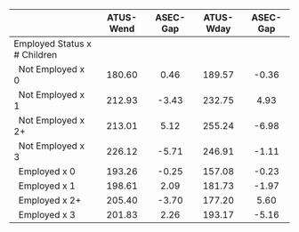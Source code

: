 
|                      |    ATUS-Wend |     ASEC-Gap |    ATUS-Wday |     ASEC-Gap |
| -------------------- | :----------: | :----------: | :----------: | :----------: |
| Employed Status x # Children |              |              |              |              |
| &nbsp;&nbsp;Not Employed x 0 |       180.60 |         0.46 |       189.57 |        -0.36 |
| &nbsp;&nbsp;Not Employed x 1 |       212.93 |        -3.43 |       232.75 |         4.93 |
| &nbsp;&nbsp;Not Employed x 2+ |       213.01 |         5.12 |       255.24 |        -6.98 |
| &nbsp;&nbsp;Not Employed x 3 |       226.12 |        -5.71 |       246.91 |        -1.11 |
| &nbsp;&nbsp;Employed x 0 |       193.26 |        -0.25 |       157.08 |        -0.23 |
| &nbsp;&nbsp;Employed x 1 |       198.61 |         2.09 |       181.73 |        -1.97 |
| &nbsp;&nbsp;Employed x 2+ |       205.40 |        -3.70 |       177.20 |         5.60 |
| &nbsp;&nbsp;Employed x 3 |       201.83 |         2.26 |       193.17 |        -5.16 |

